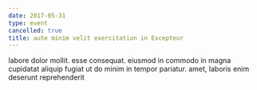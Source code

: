 ```yaml
---
date: 2017-05-31
type: event
cancelled: true
title: aute minim velit exercitation in Excepteur
---
```

labore dolor mollit. esse consequat. eiusmod in commodo in magna cupidatat aliquip fugiat ut do minim in tempor pariatur. amet, laboris enim deserunt reprehenderit